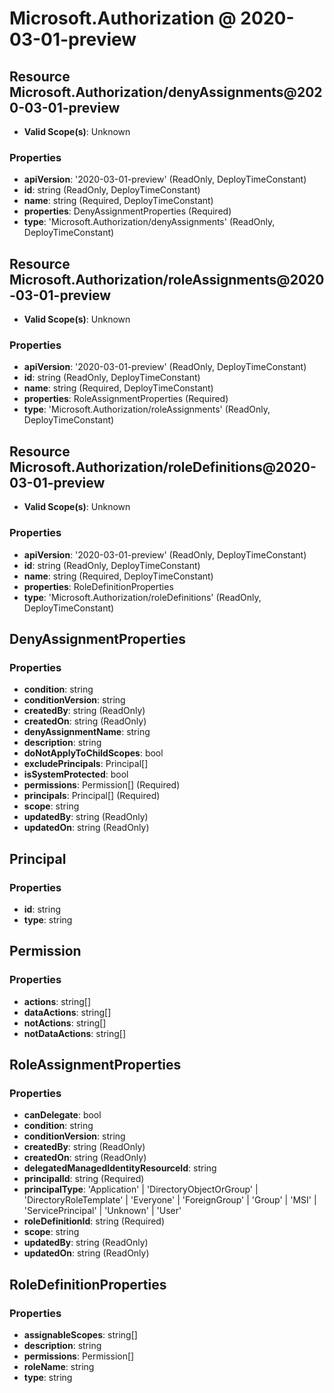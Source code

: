 # Microsoft.Authorization @ 2020-03-01-preview

## Resource Microsoft.Authorization/denyAssignments@2020-03-01-preview
* **Valid Scope(s)**: Unknown
### Properties
* **apiVersion**: '2020-03-01-preview' (ReadOnly, DeployTimeConstant)
* **id**: string (ReadOnly, DeployTimeConstant)
* **name**: string (Required, DeployTimeConstant)
* **properties**: DenyAssignmentProperties (Required)
* **type**: 'Microsoft.Authorization/denyAssignments' (ReadOnly, DeployTimeConstant)

## Resource Microsoft.Authorization/roleAssignments@2020-03-01-preview
* **Valid Scope(s)**: Unknown
### Properties
* **apiVersion**: '2020-03-01-preview' (ReadOnly, DeployTimeConstant)
* **id**: string (ReadOnly, DeployTimeConstant)
* **name**: string (Required, DeployTimeConstant)
* **properties**: RoleAssignmentProperties (Required)
* **type**: 'Microsoft.Authorization/roleAssignments' (ReadOnly, DeployTimeConstant)

## Resource Microsoft.Authorization/roleDefinitions@2020-03-01-preview
* **Valid Scope(s)**: Unknown
### Properties
* **apiVersion**: '2020-03-01-preview' (ReadOnly, DeployTimeConstant)
* **id**: string (ReadOnly, DeployTimeConstant)
* **name**: string (Required, DeployTimeConstant)
* **properties**: RoleDefinitionProperties
* **type**: 'Microsoft.Authorization/roleDefinitions' (ReadOnly, DeployTimeConstant)

## DenyAssignmentProperties
### Properties
* **condition**: string
* **conditionVersion**: string
* **createdBy**: string (ReadOnly)
* **createdOn**: string (ReadOnly)
* **denyAssignmentName**: string
* **description**: string
* **doNotApplyToChildScopes**: bool
* **excludePrincipals**: Principal[]
* **isSystemProtected**: bool
* **permissions**: Permission[] (Required)
* **principals**: Principal[] (Required)
* **scope**: string
* **updatedBy**: string (ReadOnly)
* **updatedOn**: string (ReadOnly)

## Principal
### Properties
* **id**: string
* **type**: string

## Permission
### Properties
* **actions**: string[]
* **dataActions**: string[]
* **notActions**: string[]
* **notDataActions**: string[]

## RoleAssignmentProperties
### Properties
* **canDelegate**: bool
* **condition**: string
* **conditionVersion**: string
* **createdBy**: string (ReadOnly)
* **createdOn**: string (ReadOnly)
* **delegatedManagedIdentityResourceId**: string
* **principalId**: string (Required)
* **principalType**: 'Application' | 'DirectoryObjectOrGroup' | 'DirectoryRoleTemplate' | 'Everyone' | 'ForeignGroup' | 'Group' | 'MSI' | 'ServicePrincipal' | 'Unknown' | 'User'
* **roleDefinitionId**: string (Required)
* **scope**: string
* **updatedBy**: string (ReadOnly)
* **updatedOn**: string (ReadOnly)

## RoleDefinitionProperties
### Properties
* **assignableScopes**: string[]
* **description**: string
* **permissions**: Permission[]
* **roleName**: string
* **type**: string

